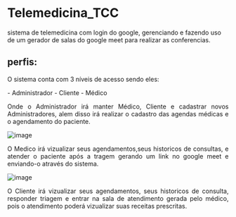 # Telemedicina_TCC
sistema de telemedicina com login do google, gerenciando e fazendo uso de um gerador de salas do google meet para realizar as conferencias.

## perfis:

<p align="justify"> O sistema conta com 3 níveis de acesso sendo eles: </p>
- Administrador
- Cliente
- Médico

<p align="justify"> Onde o Administrador irá manter Médico, Cliente e cadastrar novos Administradores, alem disso irá realizar o cadastro das agendas médicas 
e o agendamento do paciente.</p>


![image](https://user-images.githubusercontent.com/60578173/134181400-f9c0f2d2-05d3-439b-abba-bf55346ae5a1.png)



<p align="justify"> O Medico irá vizualizar seus agendamentos,seus historicos de consultas, e atender o paciente após a tragem gerando um link no google meet e enviando-o através do sistema.</p>

![image](https://user-images.githubusercontent.com/60578173/134184663-b0802248-6e3e-488c-8816-4ae4e910491d.png)

<p align="justify"> O Cliente irá vizualizar seus agendamentos, seus historicos de consulta, responder triagem e entrar na sala de atendimento gerada pelo médico, pois o atendimento poderá vizualizar suas receitas prescritas.</p>

